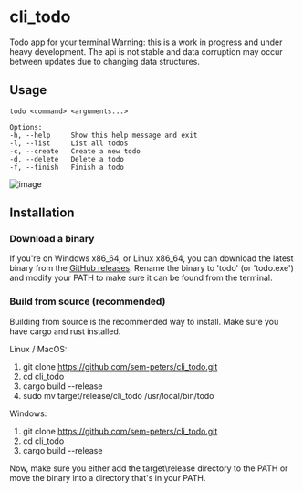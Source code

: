 # cli_todo

Todo app for your terminal
Warning: this is a work in progress and under heavy development.
The api is not stable and data corruption may occur between updates due to changing data structures.

## Usage

```
todo <command> <arguments...>

Options:
-h, --help     Show this help message and exit
-l, --list     List all todos
-c, --create   Create a new todo
-d, --delete   Delete a todo
-f, --finish   Finish a todo

```

![image](https://github.com/sem-peters/cli_todo/assets/57051686/77284313-2c8d-4544-a093-340014bdd67e)


## Installation

### Download a binary
If you're on Windows x86_64, or Linux x86_64, you can download the latest binary from the [GitHub releases](https://github.com/sem-peters/cli_todo/releases).
Rename the binary to 'todo' (or 'todo.exe') and modify your PATH to make sure it can be found from the terminal.

### Build from source (recommended)
Building from source is the recommended way to install. Make sure you have cargo and rust installed.

Linux / MacOS:
1. git clone https://github.com/sem-peters/cli_todo.git
2. cd cli_todo
3. cargo build --release
4. sudo mv target/release/cli_todo /usr/local/bin/todo

Windows:
1. git clone https://github.com/sem-peters/cli_todo.git
2. cd cli_todo
3. cargo build --release

Now, make sure you either add the target\release directory to the PATH or move the binary into a directory that's in your PATH.
